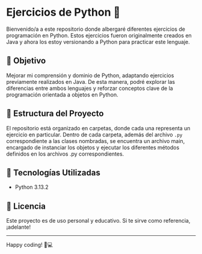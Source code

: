 # Ejercicios de Python 🐍

Bienvenido/a a este repositorio donde albergaré diferentes ejercicios de programación en Python. Estos ejercicios fueron originalmente creados en Java y ahora los estoy versionando a Python para practicar este lenguaje.

## 📌 Objetivo

Mejorar mi comprensión y dominio de Python, adaptando ejercicios previamente realizados en Java. De esta manera, podré explorar las diferencias entre ambos lenguajes y reforzar conceptos clave de la programación orientada a objetos en Python.

## 📁 Estructura del Proyecto

El repositorio está organizado en carpetas, donde cada una representa un ejercicio en particular. Dentro de cada carpeta, además del archivo `.py` correspondiente a las clases nombradas, se encuentra un archivo main, encargado de instanciar los objetos y ejecutar los diferentes métodos definidos en los archivos .py correspondientes.

## 🚀 Tecnologías Utilizadas

* Python 3.13.2

## 📜 Licencia

Este proyecto es de uso personal y educativo. Si te sirve como referencia, ¡adelante!

___

Happy coding! 🐍💻
